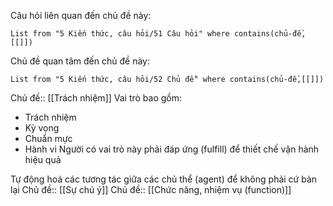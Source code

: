Câu hỏi liên quan đến chủ đề này:
```dataview
List from "5 Kiến thức, câu hỏi/51 Câu hỏi" where contains(chủ-đề,[[]]) 
```

Chủ đề quan tâm đến chủ đề này:
```dataview
List from "5 Kiến thức, câu hỏi/52 Chủ đề" where contains(chủ-đề,[[]]) 
```
Chủ đề:: [[Trách nhiệm]]
Vai trò bao gồm:
- Trách nhiệm
- Kỳ vọng
- Chuẩn mực
- Hành vi
Người có vai trò này phải đáp ứng (fulfill) để thiết chế vận hành hiệu quả

Tự động hoá các tương tác giữa các chủ thể (agent) để không phải cứ bàn lại 
Chủ đề:: [[Sự chú ý]]
Chủ đề:: [[Chức năng, nhiệm vụ (function)]]